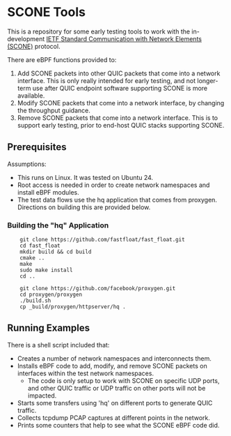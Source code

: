 # SCONE Tools

This is a repository for some early testing tools to work with the in-development [IETF Standard Communication with Network Elements (SCONE)](https://datatracker.ietf.org/group/scone/about/) protocol.

There are eBPF functions provided to:

1. Add SCONE packets into other QUIC packets that come into a network interface.  This is only really intended for early testing, and not longer-term use after QUIC endpoint software supporting SCONE is more available.
2. Modify SCONE packets that come into a network interface, by changing the throughput guidance.
3. Remove SCONE packets that come into a network interface.  This is to support early testing, prior to end-host QUIC stacks supporting SCONE.

## Prerequisites

Assumptions:

- This runs on Linux.  It was tested on Ubuntu 24.
- Root access is needed in order to create network namespaces and install eBPF modules.
- The test data flows use the hq application that comes from proxygen.  Directions on building this are provided below.


### Building the "hq" Application

````
    git clone https://github.com/fastfloat/fast_float.git
    cd fast_float
    mkdir build && cd build
    cmake ..
    make
    sudo make install
    cd ..

    git clone https://github.com/facebook/proxygen.git
    cd proxygen/proxygen
    ./build.sh
    cp _build/proxygen/httpserver/hq .
````

## Running Examples

There is a shell script included that:

- Creates a number of network namespaces and interconnects them.
- Installs eBPF code to add, modify, and remove SCONE packets on interfaces within the test network namespaces.
  + The code is only setup to work with SCONE on specific UDP ports, and other QUIC traffic or UDP traffic on other ports will not be impacted.
- Starts some transfers using 'hq' on different ports to generate QUIC traffic.
- Collects tcpdump PCAP captures at different points in the network.
- Prints some counters that help to see what the SCONE eBPF code did.
